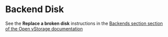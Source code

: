 # Backend Disk

See the **Replace a broken disk** instructions in the [Backends section section of the Open vStorage documentation](https://openvstorage.gitbooks.io/administration/content/Administration/usingthegui/backends.html)


